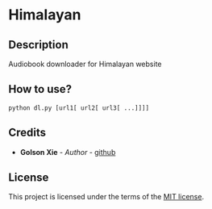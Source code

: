 # Himalayan

## Description

Audiobook downloader for Himalayan website

## How to use?

```
python dl.py [url1[ url2[ url3[ ...]]]]
```

## Credits

- **Golson Xie** - *Author* - [github](https://github.com/oldfatcrab/Himalayan)

## License

This project is licensed under the terms of the [MIT license](LICENSE).

